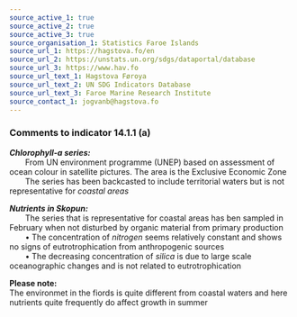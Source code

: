 ```yaml
---
source_active_1: true
source_active_2: true
source_active_3: true
source_organisation_1: Statistics Faroe Islands
source_url_1: https://hagstova.fo/en
source_url_2: https://unstats.un.org/sdgs/dataportal/database
source_url_3: https://www.hav.fo
source_url_text_1: Hagstova Føroya
source_url_text_2: UN SDG Indicators Database
source_url_text_3: Faroe Marine Research Institute
source_contact_1: jogvanb@hagstova.fo
---
```

### Comments to indicator 14.1.1 (a)  

***Chlorophyll-a series:***  
  From UN environment programme (UNEP) based on assessment of ocean colour in satellite pictures. The area is the Exclusive Economic Zone  
  The series has been backcasted to include territorial waters but is not representative for *coastal areas*  

***Nutrients in Skopun:***  
  The series that is representative for coastal areas has ben sampled in February when not disturbed by organic material from primary production  
  • The concentration of *nitrogen* seems relatively constant and shows no signs of eutrotrophication from anthropogenic sources  
  • The decreasing concentration of *silica* is due to large scale oceanographic changes and is not related to eutrotrophication    

**Please note:**  
  The environmet in the fiords is quite different from coastal waters and here nutrients quite frequently do affect growth in summer    
  
